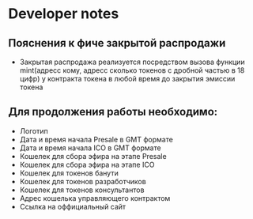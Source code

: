 # Developer notes

## Пояснения к фиче закрытой распродажи
* Закрытая распродажа реализуется посредством вызова функции mint(адресс кому, адресс сколько токенов c дробной частью в 18 цифр) у контракта токена в любой время до закрытия эмиссии токена

## Для продолжения работы необходимо:
* Логотип
* Дата и время начала Presale в GMT формате 
* Дата и время начала ICO в GMT формате 
* Кошелек для сбора эфира на этапе Presale
* Кошелек для сбора эфира на этапе ICO
* Кошелек для токенов банути
* Кошелек для токенов разработчиков
* Кошелек для токенов консультантов
* Адрес кошелька управляющего контрактом
* Ссылка на оффициальный сайт
